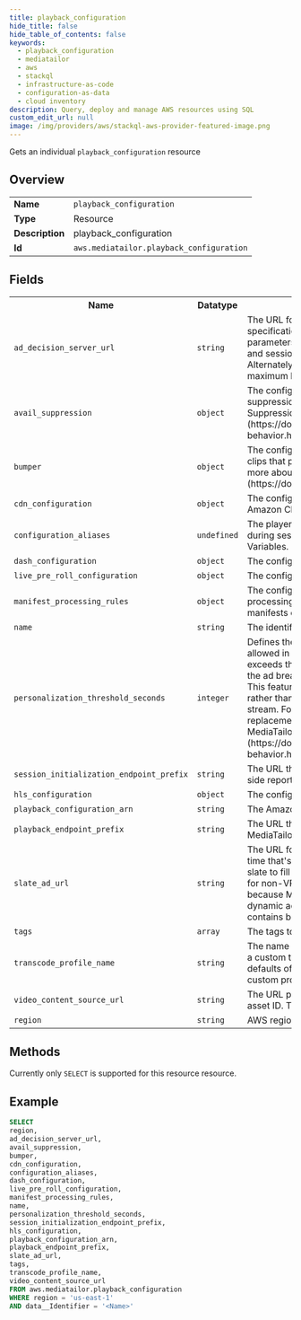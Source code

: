 ```yaml
---
title: playback_configuration
hide_title: false
hide_table_of_contents: false
keywords:
  - playback_configuration
  - mediatailor
  - aws
  - stackql
  - infrastructure-as-code
  - configuration-as-data
  - cloud inventory
description: Query, deploy and manage AWS resources using SQL
custom_edit_url: null
image: /img/providers/aws/stackql-aws-provider-featured-image.png
---
```

Gets an individual <code>playback_configuration</code> resource

## Overview
<table><tbody>
<tr><td><b>Name</b></td><td><code>playback_configuration</code></td></tr>
<tr><td><b>Type</b></td><td>Resource</td></tr>
<tr><td><b>Description</b></td><td>playback_configuration</td></tr>
<tr><td><b>Id</b></td><td><code>aws.mediatailor.playback_configuration</code></td></tr>
</tbody></table>

## Fields
<table><tbody>
<tr><th>Name</th><th>Datatype</th><th>Description</th></tr>
<tr><td><code>ad_decision_server_url</code></td><td><code>string</code></td><td>The URL for the ad decision server (ADS). This includes the specification of static parameters and placeholders for dynamic parameters. AWS Elemental MediaTailor substitutes player-specific and session-specific parameters as needed when calling the ADS. Alternately, for testing you can provide a static VAST URL. The maximum length is 25,000 characters.</td></tr>
<tr><td><code>avail_suppression</code></td><td><code>object</code></td><td>The configuration for avail suppression, also known as ad suppression. For more information about ad suppression, see Ad Suppression (https:&#x2F;&#x2F;docs.aws.amazon.com&#x2F;mediatailor&#x2F;latest&#x2F;ug&#x2F;ad-behavior.html).</td></tr>
<tr><td><code>bumper</code></td><td><code>object</code></td><td>The configuration for bumpers. Bumpers are short audio or video clips that play at the start or before the end of an ad break. To learn more about bumpers, see Bumpers (https:&#x2F;&#x2F;docs.aws.amazon.com&#x2F;mediatailor&#x2F;latest&#x2F;ug&#x2F;bumpers.html).</td></tr>
<tr><td><code>cdn_configuration</code></td><td><code>object</code></td><td>The configuration for using a content delivery network (CDN), like Amazon CloudFront, for content and ad segment management.</td></tr>
<tr><td><code>configuration_aliases</code></td><td><code>undefined</code></td><td>The player parameters and aliases used as dynamic variables during session initialization. For more information, see Domain Variables. </td></tr>
<tr><td><code>dash_configuration</code></td><td><code>object</code></td><td>The configuration for DASH content.</td></tr>
<tr><td><code>live_pre_roll_configuration</code></td><td><code>object</code></td><td>The configuration for pre-roll ad insertion.</td></tr>
<tr><td><code>manifest_processing_rules</code></td><td><code>object</code></td><td>The configuration for manifest processing rules. Manifest processing rules enable customization of the personalized manifests created by MediaTailor.</td></tr>
<tr><td><code>name</code></td><td><code>string</code></td><td>The identifier for the playback configuration.</td></tr>
<tr><td><code>personalization_threshold_seconds</code></td><td><code>integer</code></td><td>Defines the maximum duration of underfilled ad time (in seconds) allowed in an ad break. If the duration of underfilled ad time exceeds the personalization threshold, then the personalization of the ad break is abandoned and the underlying content is shown. This feature applies to ad replacement in live and VOD streams, rather than ad insertion, because it relies on an underlying content stream. For more information about ad break behavior, including ad replacement and insertion, see Ad Behavior in AWS Elemental MediaTailor (https:&#x2F;&#x2F;docs.aws.amazon.com&#x2F;mediatailor&#x2F;latest&#x2F;ug&#x2F;ad-behavior.html).</td></tr>
<tr><td><code>session_initialization_endpoint_prefix</code></td><td><code>string</code></td><td>The URL that the player uses to initialize a session that uses client-side reporting.</td></tr>
<tr><td><code>hls_configuration</code></td><td><code>object</code></td><td>The configuration for HLS content.</td></tr>
<tr><td><code>playback_configuration_arn</code></td><td><code>string</code></td><td>The Amazon Resource Name (ARN) for the playback configuration.</td></tr>
<tr><td><code>playback_endpoint_prefix</code></td><td><code>string</code></td><td>The URL that the player accesses to get a manifest from MediaTailor. This session will use server-side reporting.</td></tr>
<tr><td><code>slate_ad_url</code></td><td><code>string</code></td><td>The URL for a high-quality video asset to transcode and use to fill in time that's not used by ads. AWS Elemental MediaTailor shows the slate to fill in gaps in media content. Configuring the slate is optional for non-VPAID configurations. For VPAID, the slate is required because MediaTailor provides it in the slots that are designated for dynamic ad content. The slate must be a high-quality asset that contains both audio and video.</td></tr>
<tr><td><code>tags</code></td><td><code>array</code></td><td>The tags to assign to the playback configuration.</td></tr>
<tr><td><code>transcode_profile_name</code></td><td><code>string</code></td><td>The name that is used to associate this playback configuration with a custom transcode profile. This overrides the dynamic transcoding defaults of MediaTailor. Use this only if you have already set up custom profiles with the help of AWS Support.</td></tr>
<tr><td><code>video_content_source_url</code></td><td><code>string</code></td><td>The URL prefix for the parent manifest for the stream, minus the asset ID. The maximum length is 512 characters.</td></tr>
<tr><td><code>region</code></td><td><code>string</code></td><td>AWS region.</td></tr>

</tbody></table>

## Methods
Currently only <code>SELECT</code> is supported for this resource resource.

## Example
```sql
SELECT
region,
ad_decision_server_url,
avail_suppression,
bumper,
cdn_configuration,
configuration_aliases,
dash_configuration,
live_pre_roll_configuration,
manifest_processing_rules,
name,
personalization_threshold_seconds,
session_initialization_endpoint_prefix,
hls_configuration,
playback_configuration_arn,
playback_endpoint_prefix,
slate_ad_url,
tags,
transcode_profile_name,
video_content_source_url
FROM aws.mediatailor.playback_configuration
WHERE region = 'us-east-1'
AND data__Identifier = '<Name>'
```
